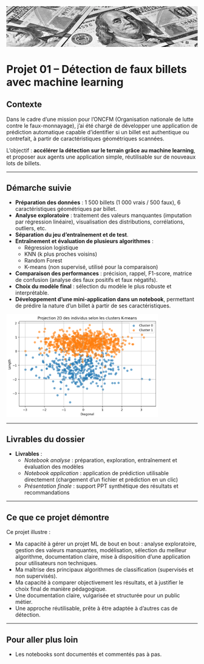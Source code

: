 <img src="../Images/money.png" alt="Dashboard Profil" width="1100"/>

# Projet 01 – Détection de faux billets avec machine learning

## Contexte

Dans le cadre d’une mission pour l’ONCFM (Organisation nationale de lutte contre le faux-monnayage), j’ai été chargé de développer une application de prédiction automatique capable d’identifier si un billet est authentique ou contrefait, à partir de caractéristiques géométriques scannées.

L’objectif : **accélérer la détection sur le terrain grâce au machine learning**, et proposer aux agents une application simple, réutilisable sur de nouveaux lots de billets.

---

## Démarche suivie

- **Préparation des données** : 1 500 billets (1 000 vrais / 500 faux), 6 caractéristiques géométriques par billet.
- **Analyse exploratoire** : traitement des valeurs manquantes (imputation par régression linéaire), visualisation des distributions, corrélations, outliers, etc.
- **Séparation du jeu d’entraînement et de test**.
- **Entraînement et évaluation de plusieurs algorithmes** :
  - Régression logistique
  - KNN (k plus proches voisins)
  - Random Forest
  - K-means (non supervisé, utilisé pour la comparaison)
- **Comparaison des performances** : précision, rappel, F1-score, matrice de confusion (analyse des faux positifs et faux négatifs).
- **Choix du modèle final** : sélection du modèle le plus robuste et interprétable.
- **Développement d’une mini-application dans un notebook**, permettant de prédire la nature d’un billet à partir de ses caractéristiques.

<img src="../Images/billet.png" alt="Dashboard Profil" width="400"/>

---

## Livrables du dossier

- **Livrables** :
    - *Notebook analyse* : préparation, exploration, entraînement et évaluation des modèles
    - *Notebook application* : application de prédiction utilisable directement (chargement d’un fichier et prédiction en un clic)
    - *Présentation finale* : support PPT synthétique des résultats et recommandations

---

## Ce que ce projet démontre

Ce projet illustre :

- Ma capacité à gérer un projet ML de bout en bout : analyse exploratoire, gestion des valeurs manquantes, modélisation, sélection du meilleur algorithme, documentation claire, mise à disposition d’une application pour utilisateurs non techniques.
- Ma maîtrise des principaux algorithmes de classification (supervisés et non supervisés).
- Ma capacité à comparer objectivement les résultats, et à justifier le choix final de manière pédagogique.
- Une documentation claire, vulgarisée et structurée pour un public métier.
- Une approche réutilisable, prête à être adaptée à d’autres cas de détection.

---

## Pour aller plus loin

- Les notebooks sont documentés et commentés pas à pas.



